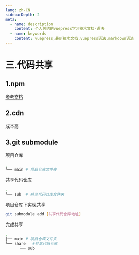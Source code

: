 ```yaml
---
lang: zh-CN
sidebarDepth: 2
meta:
  - name: description
    content: 个人总结的vuepress学习技术文档-语法
  - name: keywords
    content: vuepress,最新技术文档,vuepress语法,markdown语法
---
```


# 三.代码共享

## 1.npm

[参考文档](https://zhoubichuan.github.io/web-vue/senior/4.component/13.publish.html)

## 2.cdn

成本高

## 3.git submodule

项目仓库

```sh
.
└── main # 项目仓库文件夹
```

共享代码仓库

```sh
.
└── sub  # 共享代码仓库文件夹
```

项目仓库下实现共享

```sh
git submodule add [共享代码仓库地址]
```

完成共享

```sh
.
├── main # 项目仓库文件夹
└── share   #共享代码仓库
      └── sub
```
